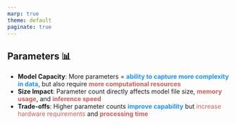 ```yaml
---
marp: true
theme: default
paginate: true
---
```

<style>
.dodgerblue {
  color: dodgerblue;
}
.indianred {
  color: indianred;
}
.forestgreen {
  color: forestgreen;
}
</style>
## Parameters 📊


- **Model Capacity**: More parameters = <span class="dodgerblue">**ability to capture more complexity in data**</span>, but also require <span class="indianred">**more computational resources**</span>
- **Size Impact**: Parameter count directly affects model file size, <span class="indianred">**memory usage**</span>, and <span class="indianred">**inference speed**</span>
- **Trade-offs**: Higher parameter counts <span class="dodgerblue">**improve capability**</span> but <span class="indianred">increase hardware requirements</span> and <span class="indianred">**processing time**</span>


<!--
Les paramètres d'un modèle sont les valeurs numériques (poids et biais) que
   le modèle apprend pendant l'entraînement pour effectuer ses prédictions.

  Dans un réseau de neurones :
  - Poids : déterminent l'importance des connexions entre neurones
  - Biais : permettent d'ajuster les seuils d'activation

  Plus un modèle a de paramètres, plus il peut capturer de complexité dans
  les données, mais plus il consomme de ressources (mémoire, calcul).

  Exemples :
  - GPT-3 : 175 milliards de paramètres
  - Llama 2 7B : 7 milliards de paramètres
  - Un petit modèle : quelques millions

  Le nombre de paramètres influence directement :
  - La capacité du modèle (ce qu'il peut apprendre)
  - Sa taille sur disque
  - Le temps d'inférence
  - Les ressources nécessaires pour l'utiliser
-->
